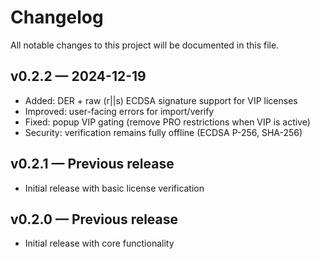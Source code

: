 # Changelog

All notable changes to this project will be documented in this file.

## v0.2.2 — 2024-12-19
- Added: DER + raw (r||s) ECDSA signature support for VIP licenses
- Improved: user-facing errors for import/verify
- Fixed: popup VIP gating (remove PRO restrictions when VIP is active)
- Security: verification remains fully offline (ECDSA P-256, SHA-256)

## v0.2.1 — Previous release
- Initial release with basic license verification

## v0.2.0 — Previous release
- Initial release with core functionality



















